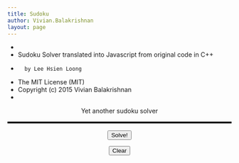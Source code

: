 ```yaml
---
title: Sudoku
author: Vivian.Balakrishnan
layout: page
---
```



*
*	Sudoku Solver translated into Javascript from original code in C++
*		by Lee Hsien Loong
*	The MIT License (MIT)
*	Copyright (c) 2015 Vivian Balakrishnan
*

Yet another sudoku solver

<style>
    p { text-align: center; }
    table { border: 2px solid #000; border-collapse: collapse;
            margin-left: auto; margin-right: auto; }
    input { border: 2px solid #ccc; }
</style>

<script type="text/javascript">


  BOARD_SIZE = 9;         // Width and height of the SuDoku board
	BOX_SIZE = 3;           // Width and height of the inner boxes
	EMPTY = "";             // Empty cell marker
	BLANK = 0x0;
	ONES = 0x3fe;			//	Binary 1111111110
	var InBlock = [];
	var InRow = [];
	var InCol = [];
	var board = [];			// Board of 81 cells

	var Block = [];			// 3x3 block of cells
	var Row = [];			// Row of 9 cells
	var Col = [];			// Column of 9 cells
	var Seq = []; 			// Sequence of blank cells
	var SeqPos = 0; 		// Points to blank cells



    function nextfield(me){
    	var vnum=/[1-9]/;
        var elements=document.getElementsByTagName("input");
			for (i=0; i<elements.length; i++) {

				if (elements[i]==me) {
					break;
					}
			}
		if (!elements[i].value.match(vnum)) {  

					elements[i].value="";
					elements[i].focus();
		}	else	{
        elements[i+1].focus();

        }
    }


    function draw() {
    	document.write('<table>');
    	for (var row=0; row<9; row++) {
    		document.write('<tr>');
    		for (var col=0; col<9; col++) {
				document.write('<td><input type="text" size="1" maxlength="1" style="font-size:20px" onkeyup="nextfield(this)"/></td>');
			}
			document.write('</tr>');
    	}
    	document.write('</table>');
    }


	function setup() {
			board = document.getElementsByTagName("input");
     		for (var i=0; i<81; i++) {
     			var Square = i;
     			InRow[Square] = (Math.floor(Square / BOARD_SIZE));
     			InCol[Square] = (Square % BOARD_SIZE);
     			InBlock[Square] = ((Math.floor(Square/27) ) * 3)  + (Math.floor((Square % BOARD_SIZE) / 3));	  		
     		}	   

            for (var i=0; i<9; i++) {
            	Block[i] = ONES;
            	Row[i] = ONES;
            	Col[i] = ONES;
		  	}

		}

	function bitcount(b){
		b=b>>>1;
		var count = 0;
		while (b) {
			b= (b >>> 1);
			count++;
		}
		return count;
	}

	function removeValbit(c,v) {
		Block[InBlock[c]] &= ~v;
		Row[InRow[c]] &= ~v;
		Col[InCol[c]] &= ~v;
	}

	function test(SeqNum) {

		if (SeqNum>=Seq.length) return true;	//Solved

		var index = Seq[SeqNum];

		var possibles = Block[InBlock[index]] & Row[InRow[index]] & Col[InCol[index]];

		while (possibles) {

			var valbit = possibles & (-possibles);
			possibles &= ~valbit;

			board[index].value = bitcount(valbit);

			removeValbit(index, valbit);

			if (test(SeqNum+1)) return true;

			Block[InBlock[index]] |= valbit;
			Row[InRow[index]] |= valbit;
			Col[InCol[index]] |= valbit;
			}
		return false;		 	
	  }		


	function solve () {      
		setup();
		for (var i=0; i<81; i++) {
			if (board[i].value!=EMPTY) {
				var valbit2=1<<(board[i].value);
				removeValbit(i,valbit2);
			} else {
				Seq[Seq.length]=i;
			}
		}

		if (!test(0))
			alert("Cannot find solution");     
	}             

</script>

<table>
  <script type="text/javascript">
    draw();

  </script>
</table>

<p><button type="button" onclick="solve();">Solve!</button></p>
<p><button type="button" onclick="window.location.reload(true)">Clear</button></p>
